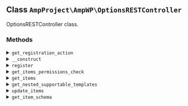 ## Class `AmpProject\AmpWP\OptionsRESTController`

OptionsRESTController class.

### Methods
<details>
<summary><code>get_registration_action</code></summary>

```php
static public get_registration_action()
```

Get the action to use for registering the service.


</details>
<details>
<summary><code>__construct</code></summary>

```php
public __construct( ReaderThemes $reader_themes, \AmpProject\AmpWP\PluginSuppression $plugin_suppression )
```

Constructor.


</details>
<details>
<summary><code>register</code></summary>

```php
public register()
```

Registers all routes for the controller.


</details>
<details>
<summary><code>get_items_permissions_check</code></summary>

```php
public get_items_permissions_check( $request )
```

Checks whether the current user has permission to manage options.


</details>
<details>
<summary><code>get_items</code></summary>

```php
public get_items( $request )
```

Retrieves all AMP plugin options.


</details>
<details>
<summary><code>get_nested_supportable_templates</code></summary>

```php
private get_nested_supportable_templates( $supportable_templates, $parent_template_id = null )
```

Provides a hierarchical array of supportable templates.


</details>
<details>
<summary><code>update_items</code></summary>

```php
public update_items( $request )
```

Updates AMP plugin options.


</details>
<details>
<summary><code>get_item_schema</code></summary>

```php
public get_item_schema()
```

Retrieves the schema for plugin options provided by the endpoint.


</details>

